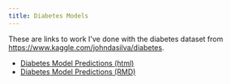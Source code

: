 ```yaml
---
title: Diabetes Models
---
```


These are links to work I've done with the diabetes dataset from https://www.kaggle.com/johndasilva/diabetes.

- [Diabetes Model Predictions (html)](DiabetesPrediction.html)
- [Diabetes Model Predictions (RMD)](DiabetesPrediction.Rmd)
